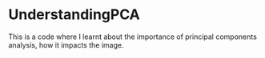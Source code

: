 # UnderstandingPCA
This is a code where I learnt about the importance of principal components analysis, how it impacts the image.
